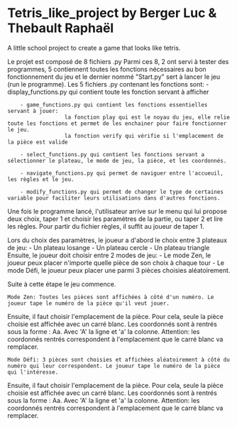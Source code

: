 # Tetris_like_project by Berger Luc & Thebault Raphaël
A little school project to create a game that looks like tetris.

Le projet est composé de 8 fichiers  .py
Parmi ces 8, 2 ont servi à tester des programmes, 5 contiennent toutes les fonctions nécessaires au bon fonctionnement du jeu et 
le dernier nommé "Start.py" sert à lancer le jeu (run le programme).
Les 5 fichiers .py contenant les fonctions sont:
        - display_functions.py qui contient toute les fonction servant à afficher
	
        - game_functions.py qui contient les fonctions essentielles servant à jouer:
                      la fonction play qui est le noyau du jeu, elle relie toute les fonctions et permet de les enchainer pour faire fonctionner le jeu.
                      la fonction verify qui vérifie si l'emplacement de la pièce est valide
		      
        - select_functions.py qui contient les fonctions servant a sélectionner le plateau, le mode de jeu, la pièce, et les coordonnés.
	
        - navigate_functions.py qui permet de naviguer entre l'accueuil, les règles et le jeu.
	
        - modify_functions.py qui permet de changer le type de certaines variable pour faciliter leurs utilisations dans d'autres fonctions.

Une fois le programme lancé, l'utilisateur arrive sur le menu qui lui propose deux choix, taper 1 et choisir les paramètres de la partie, ou taper 2 et lire les règles.
Pour partir du fichier règles, il suffit au joueur de taper 1.

Lors du choix des paramètres,  le joueur a d'abord le choix entre 3 plateaux de jeu:
	- Un plateau losange 
	- Un plateau cercle
	- Un plateau triangle
Ensuite, le joueur doit choisir entre 2 modes de jeu:
	- Le mode Zen, le joueur peux placer n'importe quelle pièce de son choix à chaque tour
	- Le mode Défi, le joueur peux placer une parmi 3 pièces choisies aléatoirement.

Suite à cette étape le jeu commence.

	Mode Zen: Toutes les pièces sont affichées à côté d'un numéro. Le joueur tape le numéro de la pièce qu'il veut jouer. 
  Ensuite, il faut choisir l'emplacement de la pièce. Pour cela, seule la pièce choisie est affichée avec un carré blanc. 
  Les coordonnés sont à rentrés sous la forme : Aa. Avec 'A' la ligne et 'a' la colonne.
	Attention: les coordonnés rentrés correspondent à l'emplacement que le carré blanc va remplacer.

	Mode Défi: 3 pièces sont choisies et affichées aléatoirement à côté du numéro qui leur correspondent. Le joueur tape le numéro de la pièce qui l'intéresse. 
  Ensuite, il faut choisir l'emplacement de la pièce. Pour cela, seule la pièce choisie est affichée avec un carré blanc. 
  Les coordonnés sont à rentrés sous la forme : Aa. Avec 'A' la ligne et 'a' la colonne.
  Attention: les coordonnés rentrés correspondent à l'emplacement que le carré blanc va remplacer.

